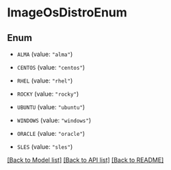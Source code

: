 # ImageOsDistroEnum

## Enum


* `ALMA` (value: `"alma"`)

* `CENTOS` (value: `"centos"`)

* `RHEL` (value: `"rhel"`)

* `ROCKY` (value: `"rocky"`)

* `UBUNTU` (value: `"ubuntu"`)

* `WINDOWS` (value: `"windows"`)

* `ORACLE` (value: `"oracle"`)

* `SLES` (value: `"sles"`)


[[Back to Model list]](../README.md#documentation-for-models) [[Back to API list]](../README.md#documentation-for-api-endpoints) [[Back to README]](../README.md)


